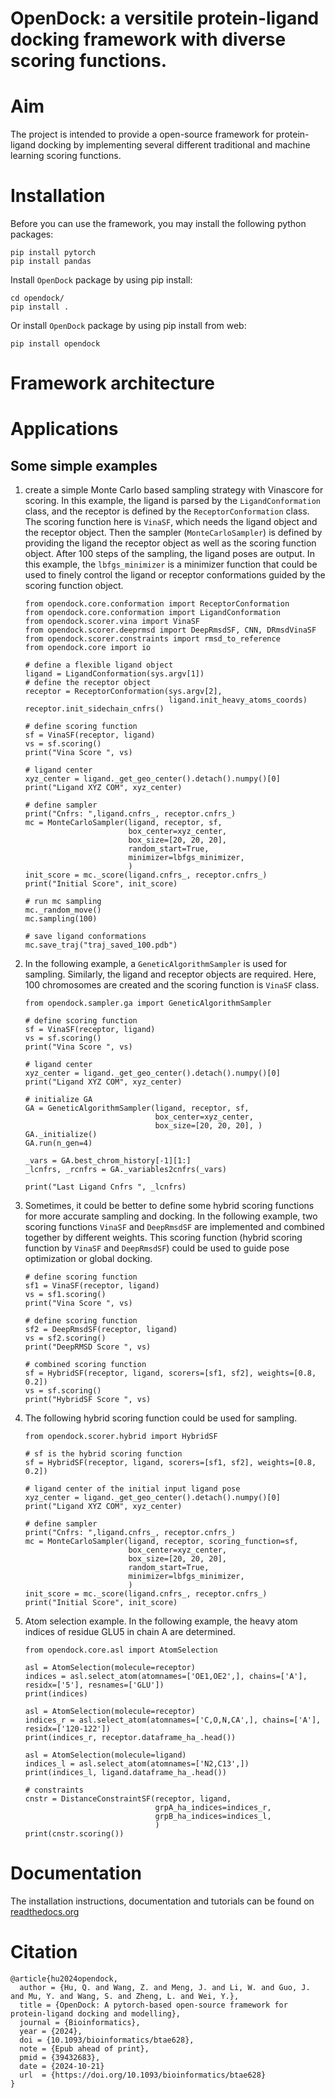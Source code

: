 <!-- # OpenDock: a versitile protein-ligand docking framework with diverse scoring functions. 

# Aim 
The project is intended to provide a open-source framework for protein-ligand 
docking by implementing several different traditional and machine learning 
scoring functions. 

# Documentation
The installation instructions, documentation and tutorials can be found on [readthedocs.org](https://opendock-readthedocs.readthedocs.io/en/latest/).
# Citation -->
# OpenDock: a versitile protein-ligand docking framework with diverse scoring functions. 

# Aim 
The project is intended to provide a open-source framework for protein-ligand 
docking by implementing several different traditional and machine learning 
scoring functions. 

# Installation 
Before you can use the framework, you may install the following python packages:

    pip install pytorch 
    pip install pandas 

Install `OpenDock` package by using pip install:

    cd opendock/
    pip install . 

Or install `OpenDock` package by using pip install from web:

    pip install opendock


# Framework architecture

# Applications
## Some simple examples
1. create a simple Monte Carlo based sampling strategy with Vinascore for scoring. 
In this example, the ligand is parsed by the `LigandConformation` class, and the receptor 
is defined by the `ReceptorConformation` class. The scoring function here is `VinaSF`, which 
needs the ligand object and the receptor object. Then the sampler (`MonteCarloSampler`) is
defined by providing the ligand the receptor object as well as the scoring function object. 
After 100 steps of the sampling, the ligand poses are output.
In this example, the `lbfgs_minimizer` is a minimizer function that could be used to
finely control the ligand or receptor conformations guided by the scoring function object.

    ```
    from opendock.core.conformation import ReceptorConformation
    from opendock.core.conformation import LigandConformation
    from opendock.scorer.vina import VinaSF
    from opendock.scorer.deeprmsd import DeepRmsdSF, CNN, DRmsdVinaSF
    from opendock.scorer.constraints import rmsd_to_reference
    from opendock.core import io

    # define a flexible ligand object 
    ligand = LigandConformation(sys.argv[1])
    # define the receptor object
    receptor = ReceptorConformation(sys.argv[2], 
                                    ligand.init_heavy_atoms_coords)
    receptor.init_sidechain_cnfrs()
    
    # define scoring function
    sf = VinaSF(receptor, ligand)
    vs = sf.scoring()
    print("Vina Score ", vs)

    # ligand center
    xyz_center = ligand._get_geo_center().detach().numpy()[0]
    print("Ligand XYZ COM", xyz_center)

    # define sampler
    print("Cnfrs: ",ligand.cnfrs_, receptor.cnfrs_)
    mc = MonteCarloSampler(ligand, receptor, sf, 
                           box_center=xyz_center, 
                           box_size=[20, 20, 20], 
                           random_start=True,
                           minimizer=lbfgs_minimizer,
                           )
    init_score = mc._score(ligand.cnfrs_, receptor.cnfrs_)
    print("Initial Score", init_score)

    # run mc sampling
    mc._random_move()
    mc.sampling(100)
    
    # save ligand conformations
    mc.save_traj("traj_saved_100.pdb")
    ```

2. In the following example, a `GeneticAlgorithmSampler` is used for sampling. Similarly, 
the ligand and receptor objects are required. Here, 100 chromosomes are created and the 
scoring function is `VinaSF` class. 

    ```
    from opendock.sampler.ga import GeneticAlgorithmSampler

    # define scoring function
    sf = VinaSF(receptor, ligand)
    vs = sf.scoring()
    print("Vina Score ", vs)

    # ligand center
    xyz_center = ligand._get_geo_center().detach().numpy()[0]
    print("Ligand XYZ COM", xyz_center)

    # initialize GA
    GA = GeneticAlgorithmSampler(ligand, receptor, sf, 
                                 box_center=xyz_center, 
                                 box_size=[20, 20, 20], )
    GA._initialize()
    GA.run(n_gen=4)

    _vars = GA.best_chrom_history[-1][1:]
    _lcnfrs, _rcnfrs = GA._variables2cnfrs(_vars)

    print("Last Ligand Cnfrs ", _lcnfrs)
    ```

3. Sometimes, it could be better to define some hybrid scoring functions for 
more accurate sampling and docking. In the following example, two scoring functions
`VinaSF` and `DeepRmsdSF` are implemented and combined together by different
weights. This scoring function (hybrid scoring function by `VinaSF` and `DeepRmsdSF`)
could be used to guide pose optimization or global docking.  

    ```
    # define scoring function
    sf1 = VinaSF(receptor, ligand)
    vs = sf1.scoring()
    print("Vina Score ", vs)

    # define scoring function
    sf2 = DeepRmsdSF(receptor, ligand)
    vs = sf2.scoring()
    print("DeepRMSD Score ", vs)

    # combined scoring function
    sf = HybridSF(receptor, ligand, scorers=[sf1, sf2], weights=[0.8, 0.2])
    vs = sf.scoring()
    print("HybridSF Score ", vs)
    ```

4. The following hybrid scoring function could be used for sampling. 

    ```
    from opendock.scorer.hybrid import HybridSF

    # sf is the hybrid scoring function
    sf = HybridSF(receptor, ligand, scorers=[sf1, sf2], weights=[0.8, 0.2])

    # ligand center of the initial input ligand pose
    xyz_center = ligand._get_geo_center().detach().numpy()[0]
    print("Ligand XYZ COM", xyz_center)

    # define sampler
    print("Cnfrs: ",ligand.cnfrs_, receptor.cnfrs_)
    mc = MonteCarloSampler(ligand, receptor, scoring_function=sf, 
                           box_center=xyz_center, 
                           box_size=[20, 20, 20], 
                           random_start=True,
                           minimizer=lbfgs_minimizer,
                           )
    init_score = mc._score(ligand.cnfrs_, receptor.cnfrs_)
    print("Initial Score", init_score)
    ```

5. Atom selection example. In the following example, the heavy atom 
indices of residue GLU5 in chain A are determined. 

    ```
    from opendock.core.asl import AtomSelection 

    asl = AtomSelection(molecule=receptor)
    indices = asl.select_atom(atomnames=['OE1,OE2',], chains=['A'], residx=['5'], resnames=['GLU'])
    print(indices)

    asl = AtomSelection(molecule=receptor)
    indices_r = asl.select_atom(atomnames=['C,O,N,CA',], chains=['A'], residx=['120-122'])
    print(indices_r, receptor.dataframe_ha_.head())

    asl = AtomSelection(molecule=ligand)
    indices_l = asl.select_atom(atomnames=['N2,C13',])
    print(indices_l, ligand.dataframe_ha_.head())

    # constraints
    cnstr = DistanceConstraintSF(receptor, ligand, 
                                 grpA_ha_indices=indices_r, 
                                 grpB_ha_indices=indices_l, 
                                 )
    print(cnstr.scoring())
    ```

# Documentation
The installation instructions, documentation and tutorials can be found on [readthedocs.org](https://opendock-readthedocs.readthedocs.io/en/latest/index.html)
# Citation
```
@article{hu2024opendock,
  author = {Hu, Q. and Wang, Z. and Meng, J. and Li, W. and Guo, J. and Mu, Y. and Wang, S. and Zheng, L. and Wei, Y.},
  title = {OpenDock: A pytorch-based open-source framework for protein-ligand docking and modelling},
  journal = {Bioinformatics},
  year = {2024},
  doi = {10.1093/bioinformatics/btae628},
  note = {Epub ahead of print},
  pmid = {39432683},
  date = {2024-10-21}
  url  = {https://doi.org/10.1093/bioinformatics/btae628}
}
```
